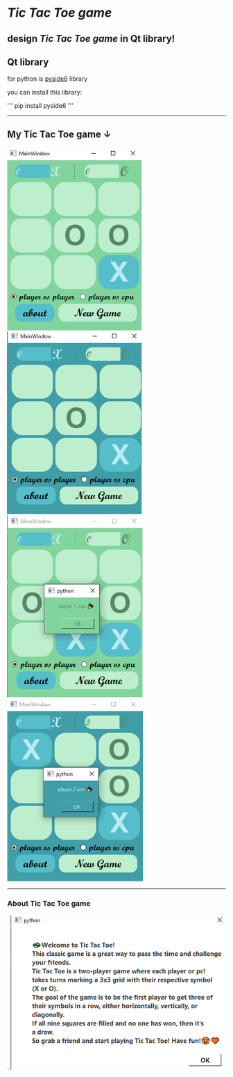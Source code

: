 # ***Tic Tac Toe game***

design *Tic Tac Toe game* in **Qt** library!
---
## Qt library
for python is [pyside6](https://www.qt.io/) library

you can install this library:

'''
pip install pyside6
'''




----

## My Tic Tac Toe game ↓
 

![photo1](play1.png) 
![photo2](play2.png) 
![photo3](win1.png) 
![photo4](win2.png) 

------

### About Tic Tac Toe game
.
![photo5](about.png) 
